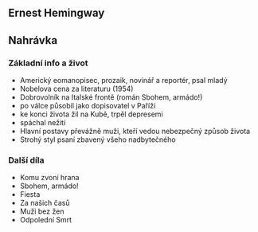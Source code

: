 ## Ernest Hemingway

## Nahrávka

### Základní info a život
- Americký eomanopisec, prozaik, novinář a reportér, psal mladý
- Nobelova cena za literaturu (1954)
- Dobrovolník na Italské frontě (román Sbohem, armádo!)
- po válce působil jako dopisovatel v Paříži
- ke konci života žil na Kubě, trpěl depresemi
- spáchal nežití
- Hlavní postavy převážně muži, kteří vedou nebezpečný způsob života
- Strohý styl psaní zbavený všeho nadbytečného

### Další díla
- Komu zvoní hrana
- Sbohem, armádo!
- Fiesta
- Za našich časů
- Muži bez žen
- Odpolední Smrt

